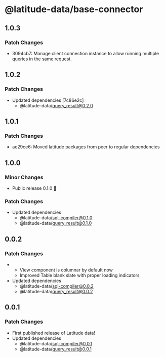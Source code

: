 # @latitude-data/base-connector

## 1.0.3

### Patch Changes

- 3094cb7: Manage client connection instance to allow running multiple queries in the same request.

## 1.0.2

### Patch Changes

- Updated dependencies [7c86e2c]
  - @latitude-data/query_result@0.2.0

## 1.0.1

### Patch Changes

- ae29ce6: Moved latitude packages from peer to regular dependencies

## 1.0.0

### Minor Changes

- Public release 0.1.0 🎉

### Patch Changes

- Updated dependencies
  - @latitude-data/sql-compiler@0.1.0
  - @latitude-data/query_result@0.1.0

## 0.0.2

### Patch Changes

- - View component is columnar by default now
  - Improved Table blank slate with proper loading indicators
- Updated dependencies
  - @latitude-data/sql-compiler@0.0.2
  - @latitude-data/query_result@0.0.2

## 0.0.1

### Patch Changes

- First published release of Latitude data!
- Updated dependencies
  - @latitude-data/sql-compiler@0.0.1
  - @latitude-data/query_result@0.0.1
